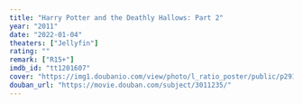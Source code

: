 ```yaml
---
title: "Harry Potter and the Deathly Hallows: Part 2"
year: "2011"
date: "2022-01-04"
theaters: ["Jellyfin"]
rating: ""
remark: ["R15+"]
imdb_id: "tt1201607"
cover: "https://img1.doubanio.com/view/photo/l_ratio_poster/public/p2913457020.jpg"
douban_url: "https://movie.douban.com/subject/3011235/"
---
```

